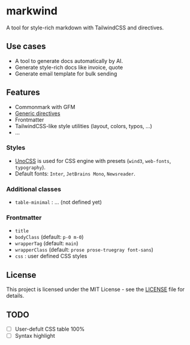 # markwind

A tool for style-rich markdown with TailwindCSS and directives.

## Use cases

- A tool to generate docs automatically by AI.
- Generate style-rich docs like invoice, quote
- Generate email template for bulk sending

## Features

- Commonmark with GFM
- [Generic directives](https://talk.commonmark.org/t/generic-directives-plugins-syntax/444)
- Frontmatter
- TailwindCSS-like style utilities (layout, colors, typos, ...)
- ...

### Styles

- [UnoCSS](https://unocss.dev/) is used for CSS engine with presets (`wind3`, `web-fonts`, `typography`).
- Default fonts: `Inter`, `JetBrains Mono`, `Newsreader`.

### Additional classes

- `table-minimal` : ... (not defined yet)

### Frontmatter

- `title`
- `bodyClass` (default: `p-0 m-0`)
- `wrapperTag` (default: `main`)
- `wrapperClass` (default: `prose prose-truegray font-sans`)
- `css` : user defined CSS styles

## License

This project is licensed under the MIT License - see the [LICENSE](LICENSE) file for details.

## TODO

- [ ] User-defult CSS table 100%
- [ ] Syntax highlight
